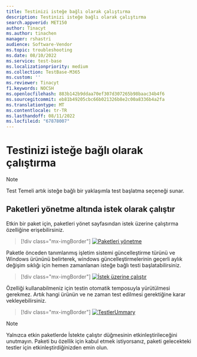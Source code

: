 ```yaml
---
title: Testinizi isteğe bağlı olarak çalıştırma
description: Testinizi isteğe bağlı olarak çalıştırma
search.appverid: MET150
author: Tinacyt
ms.author: tinachen
manager: rshastri
audience: Software-Vendor
ms.topic: troubleshooting
ms.date: 08/10/2022
ms.service: test-base
ms.localizationpriority: medium
ms.collection: TestBase-M365
ms.custom: ''
ms.reviewer: Tinacyt
f1.keywords: NOCSH
ms.openlocfilehash: 883b142b9ddaa70ef307d307265b98baac34b4f6
ms.sourcegitcommit: eb81b49205cbc66b021326b8e2c00a8336b4a2fa
ms.translationtype: MT
ms.contentlocale: tr-TR
ms.lasthandoff: 08/11/2022
ms.locfileid: "67878007"
---
```

# <a name="run-your-test-on-demand"></a>Testinizi isteğe bağlı olarak çalıştırma

> [!NOTE]
> Test Temeli artık isteğe bağlı bir yaklaşımla test başlatma seçeneği sunar.

## <a name="run-as-request-under-manage-packages"></a>Paketleri yönetme altında istek olarak çalıştır

Etkin bir paket için, paketleri yönet sayfasından istek üzerine çalıştırma özelliğine erişebilirsiniz.

> [!div class="mx-imgBorder"]
> [![Paketleri](Media/runondemand01-managepackages.png) yönetme ](Media/runondemand01-managepackages.png#lightbox)

Paketle önceden tanımlanmış işletim sistemi güncelleştirme türünü ve Windows ürününü belirterek, windows güncelleştirmelerinin geçerli aylık değişim sıklığı için hemen zamanlanan isteğe bağlı testi başlatabilirsiniz.


> [!div class="mx-imgBorder"]
> [![İstek](Media/runondemand02-runonrequest.png) üzerine çalıştır ](Media/runondemand02-runonrequest.png#lightbox)

Özelliği kullanabilmeniz için testin otomatik temposuyla yürütülmesi gerekmez. Artık hangi ürünün ve ne zaman test edilmesi gerektiğine karar vekleyebilirsiniz.

> [!div class="mx-imgBorder"]
> [![TestlerUmmary](Media/runondemand03-testsummary.png) ](Media/runondemand03-testsummary.png#lightbox)

> [!NOTE]
> Yalnızca etkin paketlerde İstekte çalıştır düğmesinin etkinleştirileceğini unutmayın. Paketi bu özellik için kabul etmek istiyorsanız, paketi gelecekteki testler için etkinleştirdiğinizden emin olun.